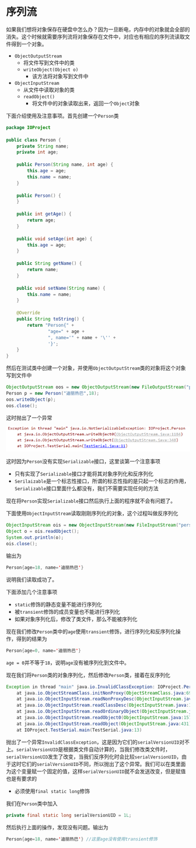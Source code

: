 # 序列流

如果我们想将对象保存在硬盘中怎么办？因为一旦断电，内存中的对象就会全部的消失。这个时候就需要序列流将对象保存在文件中，对应也有相应的序列流读取文件得到一个对象。

- `ObjectOutputStream`
  - 将文件写到文件中的类
  - `writeObject(Object o)`
    - 该方法将对象写到文件中
- `ObjectInputStream`
  - 从文件中读取对象的类
  - `readObject()`
    - 将文件中的对象读取出来，返回一个`Object`对象

下面介绍使用及注意事项。首先创建一个`Person`类

```java
package IOProject

public class Person {
    private String name;
    private int age;

    public Person(String name, int age) {
        this.age = age;
        this.name = name;
    }

    public Person() {
    }

    public int getAge() {
        return age;
    }

    public void setAge(int age) {
        this.age = age;
    }

    public String getName() {
        return name;
    }

    public void setName(String name) {
        this.name = name;
    }

    @Override
    public String toString() {
        return "Person{" +
                "age=" + age +
                ", name='" + name + '\'' +
                '}';
    }
}
```

然后在测试类中创建一个对象，并使用`ObjectOutputStream`类的对象将这个对象写到文件中

```java
ObjectOutputStream oos = new ObjectOutputStream(new FileOutputStream("person"));
Person p = new Person("迪丽热巴",18);
oos.writeObject(p);
oos.close();
```

这时抛出了一个异常

<img src="images/file2.png">

这时因为`Person`没有实现`Serializable`接口，这里谈第一个注意事项

- 只有实现了`Serializable`接口才能将其对象序列化和反序列化
- `Serilaizable`是一个标志性接口，所谓的标志性指的是只起一个标志的作用，`Serializable`接口里面什么都没有，我们不需要实现任何的方法

现在将`Person`实现`Serializable`接口然后执行上面的程序就不会有问题了。

下面使用`ObjectInputStream`读取刚刚序列化的对象，这个过程叫做反序列化

```java
ObjectInputStream ois = new ObjectInputStream(new FileInputStream("person"));
Object o = ois.readObject();
System.out.println(o);
ois.close();
```

输出为

```java
Person{age=18, name='迪丽热巴'}
```

说明我们读取成功了。

下面添加几个注意事项

- `static`修饰的静态变量不能进行序列化
- 被`transient`修饰的成员变量也不能进行序列化
- 如果对象序列化后，修改了类文件，那么不能被序列化

现在我们修改`Person`类中的`age`使用`transient`修饰，进行序列化和反序列化操作，得到的结果为

```java
Person{age=0, name='迪丽热巴'}
```

`age = 0`并不等于`18`，说明`age`没有被序列化到文件中。

现在我们将`Person`类的对象序列化，然后修改`Person`类，接着在反序列化

```java
Exception in thread "main" java.io.InvalidClassException: IOProject.Person; local class incompatible: stream classdesc serialVersionUID = -774581383406272369, local class serialVersionUID = -4004215360553243182
	at java.io.ObjectStreamClass.initNonProxy(ObjectStreamClass.java:699)
	at java.io.ObjectInputStream.readNonProxyDesc(ObjectInputStream.java:1885)
	at java.io.ObjectInputStream.readClassDesc(ObjectInputStream.java:1751)
	at java.io.ObjectInputStream.readOrdinaryObject(ObjectInputStream.java:2042)
	at java.io.ObjectInputStream.readObject0(ObjectInputStream.java:1573)
	at java.io.ObjectInputStream.readObject(ObjectInputStream.java:431)
	at IOProject.TestSerial.main(TestSerial.java:13)
```

抛出了一个异常`InvalidClassException`，这是因为它们的`serialVersionUID`对不上。`serialVersionUID`是根据类文件自动计算的，当我们修改类文件时，`serialVersionUID`发生了改变，当我们反序列化时会比较`serialVersionUID`，由于这时它们的`serialVersionUID`不同，所以抛出了这个异常。我们可以在类里面为这个变量赋一个固定的值，这样`serialVersionUID`就不会发送改变，但是赋值也是有要求的

- 必须使用`final static long`修饰

我们在`Person`类中加入

```java
private final static long serialVersionUID = 1L;
```

然后执行上面的操作，发现没有问题。输出为

```java
Person{age=18, name='迪丽热巴'} //这里age没有使用transient修饰
```

